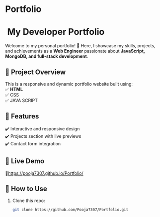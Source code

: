 # Portfolio
#  My Developer Portfolio

Welcome to my personal portfolio! 🚀 Here, I showcase my skills, projects, and achievements as a **Web Engineer** passionate about **JavaScript, MongoDB, and full-stack development**.

## 📂 Project Overview

This is a responsive and dynamic portfolio website built using:\
✅ **HTML**\
✅ CSS\
✅ JAVA SCRIPT

## 🎨 Features

✔️ Interactive and responsive design\
✔️ Projects section with live previews\
✔️ Contact form integration

## 🚀 Live Demo

🔗https://pooja7307.github.io/Portfolio/

## 📜 How to Use

1. Clone this repo:
   ```bash
   git clone https://github.com/Pooja7307/Portfolio.git
   ```

